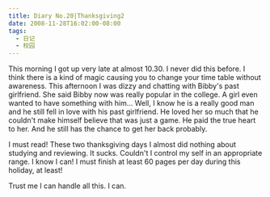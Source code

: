 ```yaml
---
title: Diary No.20|Thanksgiving2
date: 2008-11-28T16:02:00-08:00
tags:
  - 日记
  - 校园
---
```


This morning I got up very late at almost 10.30. I never did this before. I think there is a kind of magic causing you to change your time table without awareness. This afternoon I was dizzy and chatting with Bibby's past girlfriend. She said Bibby now was really popular in the college. A girl even wanted to have something with him... Well, I know he is a really good man and he still fell in love with his past girlfriend. He loved her so much that he couldn't make himself believe that was just a game. He paid the true heart to her. And he still has the chance to get her back probably.

<!--more-->

I must read! These two thanksgiving days I almost did nothing about studying and reviewing. It sucks. Couldn't I control my self in an appropriate range. I know I can! I must finish at least 60 pages per day during this holiday, at least!

Trust me I can handle all this. I can.
